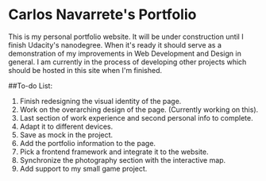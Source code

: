 # Carlos Navarrete's Portfolio
This is my personal portfolio website. It will be under construction until I finish Udacity's nanodegree. When
it's ready it should serve as a demonstration of my improvements in Web Development and Design in general. I am currently in the process of developing other projects which should be hosted in this site when I'm finished. 

##To-do List:
1. Finish redesigning the visual identity of the page.
  1. Work on the overarching design of the page.  (Currently working on this).
   1. Last section of work experience and second personal info to complete.
  2. Adapt it to different devices.
  3. Save as mock in the project.
2. Add the portfolio information to the page.
3. Pick a frontend framework and integrate it to the website.
4. Synchronize the photography section with the interactive map. 
5. Add support to my small game project. 
